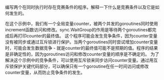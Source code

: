 编写两个在同时执行时存在竞赛条件的程序。解释一下什么是竞赛条件以及它是如何发生的。

在这个示例中，我们有一个全局变量counter，被两个并发的goroutines同时使用increment函数访问和修改。sync.WaitGroup的作用是等待两个goroutines都完成后再打印counter的最终值。
这个程序可能会发生竞争条件，因为counter变量没有被同步或通过互斥锁进行保护。当两个goroutines同时尝试增加counter变量时，可能会发生数据竞争 - 就是counter的最终值可能不是预期的值。程序的结果是非确定性的，因为goroutines访问和修改counter变量的顺序是不确定的。
为了解决这个示例中的竞争条件，可以使用互斥锁来同步访问counter变量。通过用互斥锁保护关键代码部分，可以确保只有一个goroutine在任一时间访问或修改counter变量，从而防止竞争条件的发生。

